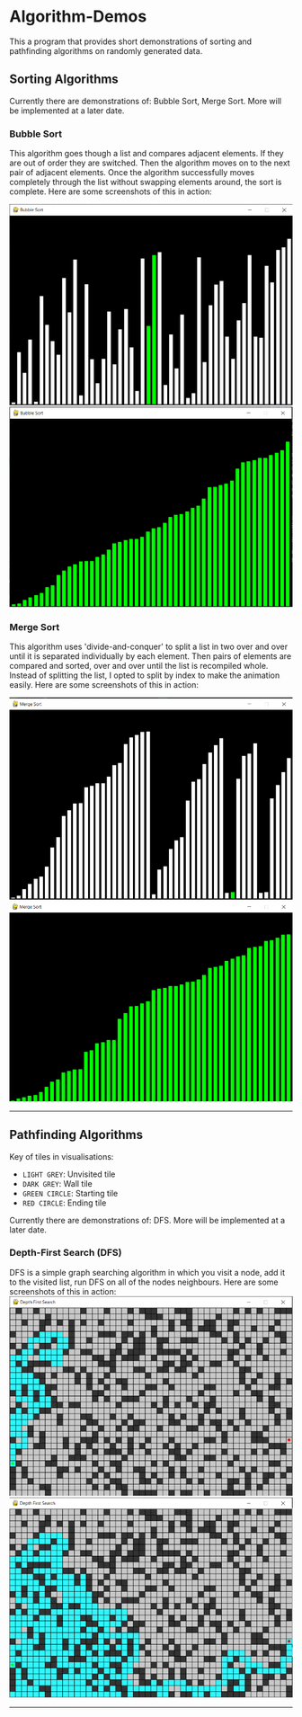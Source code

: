 # Algorithm-Demos
This a program that provides short demonstrations of sorting and pathfinding algorithms on randomly generated data. 
## Sorting Algorithms
Currently there are demonstrations of: Bubble Sort, Merge Sort. 
More will be implemented at a later date.
### Bubble Sort
This algorithm goes though a list and compares adjacent elements. If they are out of order they are switched. Then the algorithm moves on to the next pair of adjacent elements. Once the algorithm successfully moves completely through the list without swapping elements around, the sort is complete. Here are some screenshots of this in action:

![Bubble Sort: Solving](images/bubble-sort-sorting.PNG)
![Bubble Sort: Complete](images/bubble-sort-complete.PNG)

### Merge Sort
This algorithm uses 'divide-and-conquer' to split a list in two over and over until it is separated individually by each element. Then pairs of elements are compared and sorted, over and over until the list is recompiled whole. Instead of splitting the list, I opted to split by index to make the animation easily. 
Here are some screenshots of this in action:

![Merge Sort: Solving](images/merge-sort-sorting.PNG)
![Merge Sort: Complete](images/merge-sort-complete.PNG)

---
## Pathfinding Algorithms
Key of tiles in visualisations:
- `LIGHT GREY`: Unvisited tile
- `DARK GREY`: Wall tile
- `GREEN CIRCLE`: Starting tile
- `RED CIRCLE`: Ending tile

Currently there are demonstrations of: DFS. 
More will be implemented at a later date. 
### Depth-First Search (DFS)
DFS is a simple graph searching algorithm in which you visit a node, add it to the visited list, run DFS on all of the nodes neighbours.
Here are some screenshots of this in action:
![DFS: Searching](images/dfs-searching.PNG)
![DFS: Complete](images/dfs-complete.PNG)

---